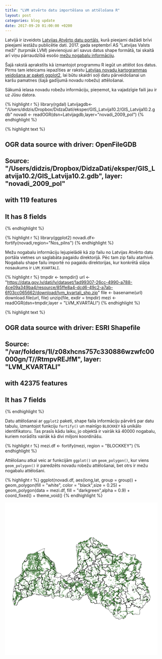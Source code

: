 ```yaml
---
title: "LVM atvērto datu importēšana un attēlošana R"
layout: post
categories: blog update
date: 2017-09-20 01:00:00 +0200
---
```




Latvijā ir izveidots [Latvijas Atvērto datu portāls](https://data.gov.lv/lv), kurā pieejami dažādi brīvi pieejami iestāžu publicētie dati. 2017. gada septembrī AS "Latvijas Valsts meži" (turpmāk LVM) pievienojusi arī savus datus shape formātā, tai skaitā arī viņu pārraudzībā esošo [mežu nogabalu informāciju](https://data.gov.lv/dati/lv/dataset/as-latvijas-valsts-mezi-pamatdati).


Šajā rakstā aprakstīts kā izmantojot programmu R iegūt un attēlot šos datus. Pirms tam ieteicams iepazīties ar rakstu [Latvijas novadu kartogrammas veidošana ar paketi ggplot2](http://delferts.github.io/blog/update/2016/11/17/kartes.html), lai būtu skaidri soļi datu pārveidošanai un karšu pamatnes (šajā gadījumā novadu robežu) attēlošanai.

Sākumā ielasa novadu robežu informāciju, pieņemot, ka vajadzīgie faili jau ir uz Jūsu datora.


{% highlight r %}
library(rgdal)
Latvijagdb<-"/Users/didzis/Dropbox/DidzaDati/eksper/GIS_Latvija10.2/GIS_Latvija10.2.gdb"
novadi <- readOGR(dsn=Latvijagdb,layer="novadi_2009_pol")
{% endhighlight %}



{% highlight text %}
## OGR data source with driver: OpenFileGDB 
## Source: "/Users/didzis/Dropbox/DidzaDati/eksper/GIS_Latvija10.2/GIS_Latvija10.2.gdb", layer: "novadi_2009_pol"
## with 119 features
## It has 8 fields
{% endhighlight %}



{% highlight r %}
library(ggplot2)
novadi.df<-fortify(novadi,region="Nos_pilns")
{% endhighlight %}

Mežu nogabalu informāciju lejupielādē kā zip failu no Latvijas Atvērto datu portāla vietnes un saglabāta pagaidu direktorijā. Pēc tam zip failu atarhivē. Nogabalu shape failu importē no pagaidu direktorijas, kur konkrētā slāņa nosaukums ir `LVM_KVARTALI`.


{% highlight r %}
tmpdir <- tempdir()
url <- "https://data.gov.lv/dati/lv/dataset/1ad99307-26cc-4990-a788-4ce09a349ba4/resource/85ffe8a4-dcd6-49c2-a7ab-6f03cc065662/download/lvm_kvartali_shp.zip"
file <- basename(url)
download.file(url, file)
unzip(file, exdir = tmpdir)
mezi <- readOGR(dsn=tmpdir,layer = "LVM_KVARTALI")
{% endhighlight %}



{% highlight text %}
## OGR data source with driver: ESRI Shapefile 
## Source: "/var/folders/1l/z08xhcns757c330886wzwfc00000gn/T//RtmpvREJfM", layer: "LVM_KVARTALI"
## with 42375 features
## It has 7 fields
{% endhighlight %}

Datu attēlošanai ar `ggplot2` paketi, shape faila informāciju pārvērš par datu tabulu, izmantojot funkciju `fortify()` un mainīgo `BLOCKKEY` kā unikālo identifikatoru. Tas prasīs kādu laiku, jo objektā ir vairāk kā 40000 nogabalu, kuriem norādīts vairāk kā divi miljoni koordināšu.


{% highlight r %}
mezi.df <- fortify(mezi, region = "BLOCKKEY")
{% endhighlight %}

Attēlošanu atkal veic ar funkcijām `ggplot()` un `geom_polygon()`, kur viens `geom_polygon()` ir paredzēts novadu robežu attēlošanai, bet otrs ir mežu nogabalu attēlošani.


{% highlight r %}
ggplot(novadi.df, aes(long,lat, group = group)) + 
  geom_polygon(fill = "white", color = "black",size = 0.25) +
  geom_polygon(data = mezi.df, fill = "darkgreen",alpha = 0.9) +
  coord_fixed() + theme_void()
{% endhighlight %}

![center](/figs/2017-09-20-LVM/unnamed-chunk-89-1.png)
